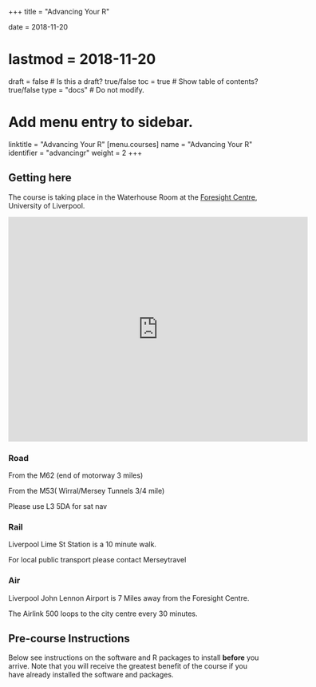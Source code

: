 +++
title = "Advancing Your R"

date = 2018-11-20
# lastmod = 2018-11-20

draft = false  # Is this a draft? true/false
toc = true  # Show table of contents? true/false
type = "docs"  # Do not modify.

# Add menu entry to sidebar.
linktitle = "Advancing Your R"
[menu.courses]
  name = "Advancing Your R"
  identifier = "advancingr"
  weight = 2
+++

## Getting here

The course is taking place in the Waterhouse Room at the [Foresight Centre](https://www.liverpool.ac.uk/conferences-and-events/venue-finder/foresight-centre/), University of Liverpool. 

<iframe src="https://www.google.com/maps/embed?pb=!1m18!1m12!1m3!1d1681.7435965583238!2d-2.9694946677972656!3d53.40866296464316!2m3!1f0!2f0!3f0!3m2!1i1024!2i768!4f13.1!3m3!1m2!1s0x487b211782d9e8e3%3A0x8524f47e6bc7433d!2sForesight+Centre+(Block+J)%2C+Liverpool+L3+5QA!5e0!3m2!1sen!2suk!4v1543347942213" width="600" height="450" frameborder="0" style="border:0" allowfullscreen></iframe>

### Road

From the M62 (end of motorway 3 miles)

From the M53( Wirral/Mersey Tunnels 3/4 mile)

Please use L3 5DA for sat nav

### Rail

Liverpool Lime St Station is a 10 minute walk.

For local public transport please contact Merseytravel

### Air

Liverpool John Lennon  Airport is 7 Miles away from the Foresight Centre.

The Airlink 500 loops to the city centre every 30 minutes. 

## Pre-course Instructions

Below see instructions on the software and R packages to install **before** you arrive. Note that you will receive the greatest benefit of the course if you have already installed the software and packages. 